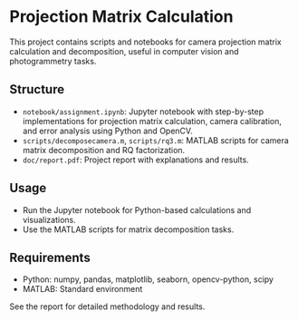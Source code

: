 # Projection Matrix Calculation

This project contains scripts and notebooks for camera projection matrix calculation and decomposition, useful in computer vision and photogrammetry tasks.

## Structure
- `notebook/assignment.ipynb`: Jupyter notebook with step-by-step implementations for projection matrix calculation, camera calibration, and error analysis using Python and OpenCV.
- `scripts/decomposecamera.m`, `scripts/rq3.m`: MATLAB scripts for camera matrix decomposition and RQ factorization.
- `doc/report.pdf`: Project report with explanations and results.

## Usage
- Run the Jupyter notebook for Python-based calculations and visualizations.
- Use the MATLAB scripts for matrix decomposition tasks.

## Requirements
- Python: numpy, pandas, matplotlib, seaborn, opencv-python, scipy
- MATLAB: Standard environment

See the report for detailed methodology and results.
